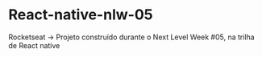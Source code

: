 # React-native-nlw-05
Rocketseat -> Projeto  construído durante o Next Level Week #05, na trilha de React native
